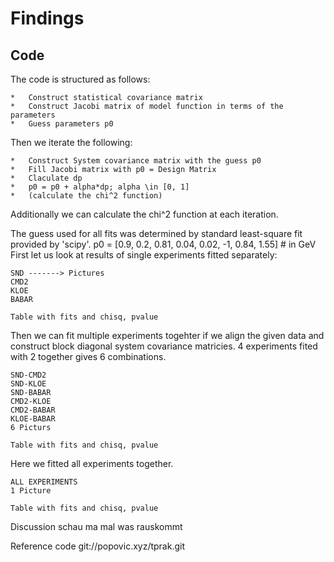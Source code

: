 # Findings

## Code
The code is structured as follows:

    *   Construct statistical covariance matrix
    *   Construct Jacobi matrix of model function in terms of the parameters
    *   Guess parameters p0

Then we iterate the following:

    *   Construct System covariance matrix with the guess p0
    *   Fill Jacobi matrix with p0 = Design Matrix
    *   Claculate dp
    *   p0 = p0 + alpha*dp; alpha \in [0, 1]
    *   (calculate the chi^2 function)

Additionally we can calculate the chi^2 function at each iteration.

The guess used for all fits was determined by standard least-square fit
provided by 'scipy'. p0 = [0.9, 0.2, 0.81, 0.04, 0.02, -1, 0.84, 1.55]   # in GeV
First let us look at results of single experiments fitted separately:

    SND -------> Pictures
    CMD2
    KLOE
    BABAR

    Table with fits and chisq, pvalue

Then we can fit multiple experiments togehter if we align the given data and
construct block diagonal system covariance matricies. 4 experiments fited with
2 together gives 6 combinations.

    SND-CMD2
    SND-KLOE
    SND-BABAR
    CMD2-KLOE
    CMD2-BABAR
    KLOE-BABAR
    6 Picturs

    Table with fits and chisq, pvalue


Here we fitted all experiments together.

    ALL EXPERIMENTS
    1 Picture

    Table with fits and chisq, pvalue


Discussion schau ma mal was rauskommt

Reference code   git://popovic.xyz/tprak.git
